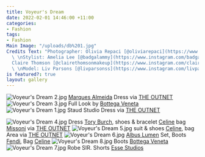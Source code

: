 ```yaml
---
title: Voyeur's Dream
date: 2022-02-01 14:46:00 +11:00
categories:
- Fashion
tags:
- Fashion
Main Image: "/uploads/db%201.jpg"
Credits Text: "Photographer: Olivia Repaci [@oliviarepaci](https://www.instagram.com/oliviarepaci/)
  \ \nStylist: Amelia Lee [@badgalammy](https://www.instagram.com/badgalammy/)  \nHMUA:
  Claire Thomson [@clairethomsonmakeup](https://www.instagram.com/clairethomsonmakeup/)
  \ \nModel: Liv Parsons [@livparsonss](https://www.instagram.com/livparsonss/) [@imgmodels](https://www.instagram.com/imgmodels/)\n"
is featured?: true
layout: gallery
---
```


![Voyeur's Dream 2.jpg](/uploads/Voyeur's%20Dream%202.jpg)
[Marques Almeida](https://www.instagram.com/marques_almeida/) Dress via [THE OUTNET](https://www.theoutnet.com/en-au/) 
![Voyeur's Dream 3.jpg](/uploads/Voyeur's%20Dream%203.jpg)
Full Look by [Bottega Veneta ](https://www.instagram.com/newbottega/)
![Voyeur's Dream 1.jpg](/uploads/Voyeur's%20Dream%201.jpg)
Staud Studio Dress via [THE OUTNET](https://www.theoutnet.com/en-au/) 

![Voyeur's Dream 4.jpg](/uploads/Voyeur's%20Dream%204.jpg)
Dress [Tory Burch](https://www.toryburch.com.au/), shoes & bracelet [Celine](https://www.instagram.com/celine/)  bag [Missoni](https://www.instagram.com/missoni/) via [THE OUTNET](https://www.theoutnet.com/en-au/)
![Voyeur's Dream 5.jpg](/uploads/Voyeur's%20Dream%205.jpg)
suit & shoes [Celine](https://www.instagram.com/celine/),  bag Area via [THE OUTNET](https://www.theoutnet.com/en-au/)
![Voyeur's Dream 6.jpg](/uploads/Voyeur's%20Dream%206.jpg)
[Albus Lumen](https://www.instagram.com/albuslumen/) Set, Boots [Fendi](https://www.instagram.com/Fendi/), Bag [Celine](https://www.instagram.com/celine/)
![Voyeur's Dream 8.jpg](/uploads/Voyeur's%20Dream%208.jpg)
Boots [Bottega Veneta ](https://www.instagram.com/newbottega/)
![Voyeur's Dream 7.jpg](/uploads/Voyeur's%20Dream%207.jpg)
Robe SIR. Shorts [Esse Studios ](https://www.instagram.com/esse.studios/)


